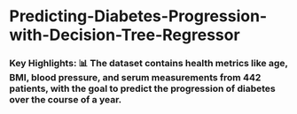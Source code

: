 # Predicting-Diabetes-Progression-with-Decision-Tree-Regressor
### Key Highlights: 📊 The dataset contains health metrics like age, BMI, blood pressure, and serum measurements from 442 patients, with the goal to predict the progression of diabetes over the course of a year.
